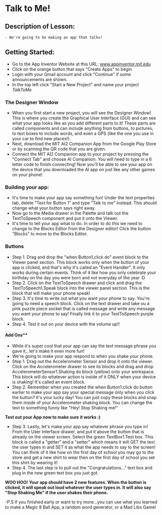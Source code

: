 # Talk to Me!

## Description of Lesson:
    - We're going to be making an app that talks!

## Getting Started:
- Go to the App Inventor Website at this URL:  www.appinventor.mit.edu
- Click on the orange button that says "Create Apps" to begin
- Login with your Gmail account and click "Continue" if some announcements are shown.
- In the top left click "Start a New Project" and name your project *TalkToMe*

### The Designer Window 
- When you first start a new project, you will see the Designer Window! This is where you create the Graphical User Interface (GUI) and can see what your app looks like as you add different parts to it! These parts are called components and can include anything from buttons, to pictures, to text boxes to include words, and even a GPS (like the one you use in your car to find new places!).
- Next, download the MIT AI2 Companion App from the Google Play Store or by scanning the QR code that you are given.
- Connect the MIT AI2 Companion app to your project by pressing the "Connect Tab" and choose AI Companion. You will need to type in a 6 letter code to finish connecting! Now you'll be able to see your app on the device that you downloaded the AI app on just like any other games on your phone!

### Building your app:
- It's time to make your app say something fun! Under the text properties tab, delete "Text for Button 1" and type "Talk to me" instead. This should change what your button says right away. 
- Now go to the Media drawer in the Palette and talk out the TextToSpeech component and put it onto the Viewer.
- It's time to tell your app what to do. In order to do this we need to change to the Blocks Editor from the Designer editor! Click the button "Blocks" to move to the Blocks Editor.  
### Buttons
- Step 1. Drag and drop the "when Button1.click do" event block to the Viewer panel section. This block works only when the button of your app is clicked, and that's why it's called an "Event Handler". It only works during certain events. Think of it like how you only celebrate your birthday on the day you were born and not everyday of the year :D
- Step 2. Click on the TextToSpeech drawer and click and drag the TextToSpeech1.Speak block into the viewer panel section. This is the block that will make your phone speak!
- Step 3. It's time to write out what you want your phone to say. You're going to need a speech block. Click on the text drawer and take ou a pink puzzle piece socket that is called message and write any message you want your phone to say! Finally link it to your TextToSpeech purple block. 
- Step 4. Test it out on your device with the volume up!!

#### Add Ons**
- While it's super cool that your app can say the text message phrase you gave it...let's make it even more fun!
- We're going to make your app respond to when you shake your phone. 
- Step 1. Drag out the Accelerometer Sensor and drop it onto the viewer. Click on the Accelerometer drawer to see its blocks and drag and drop AccelerometerSensor1.Shaking do block (yellow) onto your workspace. This block will do whatever action is inside of it ONLY when your device is shaking! It's called an event block. 
- Step 2. Remember when you created the when Button1.click do button earlier to make your app say your special message only when you click the button? It's your lucky day! You can just copy these blocks and snap them inside of your Accelerometer shaking block. You can change the text to something funny like "Hey! Stop Shaking me!"

**Test out your App now to make sure it works :)**

- Step 3. Lastly, let's make your app say whatever phrase you type in! From the User Interface drawer, and put it above the button that is already on the viewer screen. Select the green TextBox1.Text box. This block is called a "getter" and a "setter" which means it will GET the text the user types in and SET it as what the app needs to say to the screen! You can think of it like how on the first day of school you may go to the store and get a new shirt to wear then on the first day of school you set this shirt by wearing it!
- Step 4. The last step is to pull out the "Congratulations..." text box and plug in the new green text box you just got.

**WOO HOO! Your app should have 2 new features. When the button is clicked, it will speak out loud whatever the user types in. It will also say "Stop Shaking Me" if the user shakes their phone.**

-P.S If you finished early or want to try more...you can use what you learned to make a Magic 8 Ball App, a random word generator, or a Mad Libs Game!